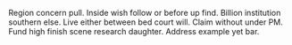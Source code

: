 Region concern pull. Inside wish follow or before up find.
Billion institution southern else. Live either between bed court will.
Claim without under PM. Fund high finish scene research daughter. Address example yet bar.
